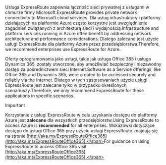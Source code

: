 <span data-ttu-id="13855-101">Usługa ExpressRoute zapewnia łączność sieci prywatnej z usługami w chmurze firmy Microsoft.</span><span class="sxs-lookup"><span data-stu-id="13855-101">ExpressRoute provides private network connectivity to Microsoft cloud services.</span></span> <span data-ttu-id="13855-102">Dla usług infrastruktury i platformy działających na platformie Azure często korzystne jest uwzględnienie zagadnień związanych z architekturą sieci i wydajnością.</span><span class="sxs-lookup"><span data-stu-id="13855-102">Infrastructure and platform services running in Azure often benefit by addressing network architecture and performance considerations.</span></span> <span data-ttu-id="13855-103">Dlatego zalecane jest użycie usługi ExpressRoute dla platformy Azure przez przedsiębiorstwa.</span><span class="sxs-lookup"><span data-stu-id="13855-103">Therefore, we recommend enterprises use ExpressRoute for Azure.</span></span>

<span data-ttu-id="13855-104">Oferty oprogramowania jako usługi, takie jak usługa Office 365 i usługa Dynamics 365, zostały utworzone, aby umożliwiać bezpieczny i niezawodny dostęp za pośrednictwem sieci Internet.</span><span class="sxs-lookup"><span data-stu-id="13855-104">Software as a Service offerings, like Office 365 and Dynamics 365, were created to be accessed securely and reliably via the Internet.</span></span>  <span data-ttu-id="13855-105">Dlatego w tych zastosowaniach użycie usługi ExpressRoute jest zalecane tylko w przypadku określonych scenariuszy.</span><span class="sxs-lookup"><span data-stu-id="13855-105">Therefore, we only recommend ExpressRoute for these applications in specific scenarios.</span></span>

> [!IMPORTANT]
> <span data-ttu-id="13855-106">Korzystanie z usługi ExpressRoute w celu uzyskania dostępu do platformy Azure jest **zalecane** dla wszystkich przedsiębiorstw.</span><span class="sxs-lookup"><span data-stu-id="13855-106">Using ExpressRoute to access Azure is **recommended** for all enterprises.</span></span> <span data-ttu-id="13855-107">Wskazówki dotyczące dostępu do usługi Office 365 przy użyciu usługi ExpressRoute znajdują się na stronie [http://aka.ms/ExpressRouteOffice365](http://aka.ms/ExpressRouteOffice365).</span><span class="sxs-lookup"><span data-stu-id="13855-107">For guidance on using ExpressRoute to access Office 365 visit [http://aka.ms/ExpressRouteOffice365](http://aka.ms/ExpressRouteOffice365).</span></span>
> 
> 

